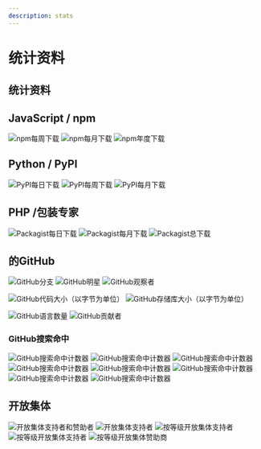 ```yaml
---
description: stats
---
```


# 统计资料

## 统计资料

## JavaScript / npm <a id="javascript-npm"></a>

​![npm&#x6BCF;&#x5468;&#x4E0B;&#x8F7D;](https://img.shields.io/npm/dw/ccxt.svg) ![npm&#x6BCF;&#x6708;&#x4E0B;&#x8F7D;](https://img.shields.io/npm/dm/ccxt.svg) ![npm&#x5E74;&#x5EA6;&#x4E0B;&#x8F7D;](https://img.shields.io/npm/dy/ccxt.svg)

## Python / PyPI <a id="python-pypi"></a>

​![PyPI&#x6BCF;&#x65E5;&#x4E0B;&#x8F7D;](https://img.shields.io/pypi/dd/ccxt.svg) ![PyPI&#x6BCF;&#x5468;&#x4E0B;&#x8F7D;](https://img.shields.io/pypi/dw/ccxt.svg) ![PyPI&#x6BCF;&#x6708;&#x4E0B;&#x8F7D;](https://img.shields.io/pypi/dm/ccxt.svg)

## PHP /包装专家 <a id="php-packagist"></a>

​![Packagist&#x6BCF;&#x65E5;&#x4E0B;&#x8F7D;](https://img.shields.io/packagist/dd/ccxt/ccxt.svg) ![Packagist&#x6BCF;&#x6708;&#x4E0B;&#x8F7D;](https://img.shields.io/packagist/dm/ccxt/ccxt.svg) ![Packagist&#x603B;&#x4E0B;&#x8F7D;](https://img.shields.io/packagist/dt/ccxt/ccxt.svg)​

## 的GitHub <a id="github"></a>

​![GitHub&#x5206;&#x652F;](https://img.shields.io/github/forks/ccxt/ccxt.svg?style=social) ![GitHub&#x660E;&#x661F;](https://img.shields.io/github/stars/ccxt/ccxt.svg?style=social) ![GitHub&#x89C2;&#x5BDF;&#x8005;](https://img.shields.io/github/watchers/ccxt/ccxt.svg?style=social)​

​![GitHub&#x4EE3;&#x7801;&#x5927;&#x5C0F;&#xFF08;&#x4EE5;&#x5B57;&#x8282;&#x4E3A;&#x5355;&#x4F4D;&#xFF09;](https://img.shields.io/github/languages/code-size/ccxt/ccxt.svg) ![GitHub&#x5B58;&#x50A8;&#x5E93;&#x5927;&#x5C0F;&#xFF08;&#x4EE5;&#x5B57;&#x8282;&#x4E3A;&#x5355;&#x4F4D;&#xFF09;](https://img.shields.io/github/repo-size/ccxt/ccxt.svg)

​![GitHub&#x8BED;&#x8A00;&#x6570;&#x91CF;](https://img.shields.io/github/languages/count/ccxt/ccxt.svg) ![GitHub&#x8D21;&#x732E;&#x8005;](https://img.shields.io/github/contributors/ccxt/ccxt.svg)​

### GitHub搜索命中 <a id="github-search-hits"></a>

​![GitHub&#x641C;&#x7D22;&#x547D;&#x4E2D;&#x8BA1;&#x6570;&#x5668;](https://img.shields.io/github/search/ccxt/ccxt/binance.svg) ![GitHub&#x641C;&#x7D22;&#x547D;&#x4E2D;&#x8BA1;&#x6570;&#x5668;](https://img.shields.io/github/search/ccxt/ccxt/bitmex.svg) ![GitHub&#x641C;&#x7D22;&#x547D;&#x4E2D;&#x8BA1;&#x6570;&#x5668;](https://img.shields.io/github/search/ccxt/ccxt/bittrex.svg) ![GitHub&#x641C;&#x7D22;&#x547D;&#x4E2D;&#x8BA1;&#x6570;&#x5668;](https://img.shields.io/github/search/ccxt/ccxt/coinbase.svg) ![GitHub&#x641C;&#x7D22;&#x547D;&#x4E2D;&#x8BA1;&#x6570;&#x5668;](https://img.shields.io/github/search/ccxt/ccxt/gdax.svg) ![GitHub&#x641C;&#x7D22;&#x547D;&#x4E2D;&#x8BA1;&#x6570;&#x5668;](https://img.shields.io/github/search/ccxt/ccxt/kraken.svg) ![GitHub&#x641C;&#x7D22;&#x547D;&#x4E2D;&#x8BA1;&#x6570;&#x5668;](https://img.shields.io/github/search/ccxt/ccxt/poloniex.svg) ![GitHub&#x641C;&#x7D22;&#x547D;&#x4E2D;&#x8BA1;&#x6570;&#x5668;](https://img.shields.io/github/search/ccxt/ccxt/kucoin.svg)​

## 开放集体 <a id="opencollective"></a>

​![&#x5F00;&#x653E;&#x96C6;&#x4F53;&#x652F;&#x6301;&#x8005;&#x548C;&#x8D5E;&#x52A9;&#x8005;](https://img.shields.io/opencollective/all/ccxt.svg) ![&#x5F00;&#x653E;&#x96C6;&#x4F53;&#x652F;&#x6301;&#x8005;](https://img.shields.io/opencollective/backers/ccxt.svg) ![&#x6309;&#x7B49;&#x7EA7;&#x5F00;&#x653E;&#x96C6;&#x4F53;&#x652F;&#x6301;&#x8005;](https://img.shields.io/opencollective/tier/ccxt/3023.svg) ![&#x6309;&#x7B49;&#x7EA7;&#x5F00;&#x653E;&#x96C6;&#x4F53;&#x652F;&#x6301;&#x8005;](https://img.shields.io/opencollective/tier/ccxt/3024.svg) ![&#x6309;&#x7B49;&#x7EA7;&#x5F00;&#x653E;&#x96C6;&#x4F53;&#x8D5E;&#x52A9;&#x5546;](https://img.shields.io/opencollective/tier/ccxt/3040.svg)

